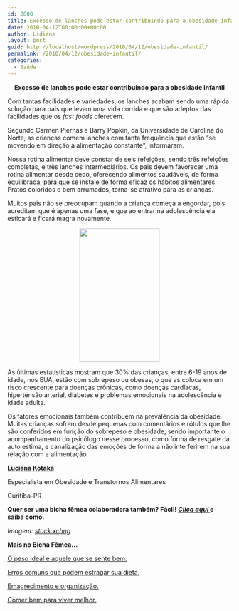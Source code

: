 ```yaml
---
id: 2800
title: Excesso de lanches pode estar contribuindo para a obesidade infantil
date: 2010-04-12T00:00:00+00:00
author: Lidiane
layout: post
guid: http://localhost/wordpress/2010/04/12/obesidade-infantil/
permalink: /2010/04/12/obesidade-infantil/
categories:
  - Saúde
---
```

<p style="text-align: center;">
  <strong>Excesso de lanches pode estar contribuindo para a obesidade infantil</strong>
</p>

Com tantas facilidades e variedades, os lanches acabam sendo uma rápida solução para pais que levam uma vida corrida e que são adeptos das facilidades que os _fast foods_ oferecem.

Segundo Carmen Piernas e Barry Popkin, da Universidade de Carolina do Norte, as crianças comem lanches com tanta frequência que estão “se movendo em direção à alimentação constante”, informaram.<!--more-->

Nossa rotina alimentar deve constar de seis refeições, sendo três refeições completas, e três lanches intermediários. Os pais devem favorecer uma rotina alimentar desde cedo, oferecendo alimentos saudáveis, de forma equilibrada, para que se instale de forma eficaz os hábitos alimentares. Pratos coloridos e bem arrumados, torna-se atrativo para as crianças.

Muitos pais não se preocupam quando a criança começa a engordar, pois acreditam que é apenas uma fase, e que ao entrar na adolescência ela esticará e ficará magra novamente.

<p style="text-align: center;">
  <a href="http://www.trololodemulher.com.br/blog/wp-content/uploads/2010/07/crianca.jpg"><img class="size-medium wp-image-4936 aligncenter" title="criança" src="http://www.trololodemulher.com.br/blog/wp-content/uploads/2010/07/crianca-180x300.jpg" alt="" width="180" height="300" /></a>
</p>

As últimas estatísticas mostram que 30% das crianças, entre 6-19 anos de idade, nos EUA, estão com sobrepeso ou obesas, o que as coloca em um risco crescente para doenças crônicas, como doenças cardíacas, hipertensão arterial, diabetes e problemas emocionais na adolescência e idade adulta.

Os fatores emocionais também contribuem na prevalência da obesidade. Muitas crianças sofrem desde pequenas com comentários e rótulos que lhe são conferidos em função do sobrepeso e obesidade, sendo importante o acompanhamento do psicólogo nesse processo, como forma de resgate da auto estima, e canalização das emoções de forma a não interferirem na sua relação com a alimentação.

**<a href="http://blog.comportamentomagro.com.br/" target="_blank">Luciana Kotaka</a>**
  
Especialista em Obesidade e Transtornos Alimentares
  
Curitiba-PR

**Quer ser uma bicha fêmea colaboradora também? Fácil! <a href="http://www.trololodemulher.com.br/colabore/" target="_self"><em>Clica aqui</em> </a>e saiba como.**

_Imagem:_ <a href="http://www.sxc.hu/" target="_blank"><em>stock.xchng</em></a>

**Mais no Bicha Fêmea&#8230;**

<a href="http://www.trololodemulher.com.br/2010/03/01/bicha-femea-colaboradora-%e2%80%93-luciana-kotaka-2/" target="_self">O peso ideal é aquele que se sente bem.</a>

<a href="http://www.trololodemulher.com.br/2010/02/02/bicha-femea-colaboradora-%e2%80%93-kilza-miranda/" target="_self">Erros comuns que podem estragar sua dieta.</a>

<a href="http://www.trololodemulher.com.br/2010/01/26/bicha-femea-colaboradora-%e2%80%93-luciana-kotaka/" target="_self">Emagrecimento e organização.</a>

<a href="http://www.trololodemulher.com.br/2010/01/13/bicha-fmea-colaboradora-luciana-kotaka/" target="_self">Comer bem para viver melhor.</a>